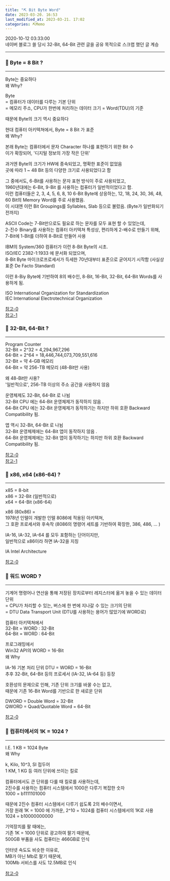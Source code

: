 ```yaml
---
title: "⛏️ Bit Byte Word"
date: 2023-03-20. 16:53
last_modified_at: 2023-03-21. 17:02
categories: ⛏️Memo
---
```


2020-10-12 03:33:00  
네이버 블로그 쓸 당시 32-Bit, 64-Bit 관련 글을 공유 목적으로 스크랩 했던 글 계승  

---

### 💎 Byte = 8 Bit ?  

---

Byte는 중요하다  
왜 Why?  

Byte  
= 컴퓨터가 데이터를 다루는 기본 단위  
= 메모리 주소, CPU가 한번에 처리하는 데이터 크기 = Word(TDU)의 기준  

때문에 Byte의 크기 역시 중요하다  

현대 컴퓨터 아키텍쳐에서, Byte = 8 Bit 가 표준  
왜 Why?  

본래 Byte는 컴퓨터에서 문자 Character 하나를 표현하기 위한 Bit 수  
이가 확장되어, '디지털 정보의 가장 작은 단위'  

과거엔 Byte의 크기가 HW에 종속되었고, 명확한 표준이 없었음  
곳에 따라 1 ~ 48 Bit 등의 다양한 크기로 사용되었다고 함  

그 중에서도, 6-Bit를 사용하는 문자 표현 방식이 주로 사용되었고,  
1960년대에는 6-Bit, 9-Bit 를 사용하는 컴퓨터가 일반적이었다고 함.  
이런 컴퓨터들은 2, 3, 4, 5, 6, 8, 10 6-Bit Byte에 상응하는, 12, 18, 24, 30, 36, 48, 60 Bit의 Memory Word를 주로 사용했음.  
이 시대엔 이런 Bit Groupings를 Syllables, Slab 등으로 불렀음. (Byte가 일반화되기 전까지)  

ASCII Code는 7-Bit만으로도 필요로 하는 문자를 모두 표현 할 수 있었는데,  
2-진수 Binary를 사용하는 컴퓨터 아키텍쳐 특성상, 편리하게 2-배수로 만들기 위해,  
7-Bit에 1-Bit를 더하여 8-Bit로 만들어 사용  

IBM의 System/360 컴퓨터가 이런 8-Bit Byte의 시초.  
ISO/IEC 2382-1:1933 에 문서화 되었으며,  
8-Bit Byte 마이크로프로세서가 득세한 70년대부터 표준으로 굳어지기 시작함 (사실상 표준 De Facto Standard)  

이런 8-Biy Byte에 기반하여 8의 배수인, 8-Bit, 16-Bit, 32-Bit, 64-Bit Words를 사용하게 됨.  

ISO International Organization for Standardization  
IEC International Electrotechnical Organization  

[참고-0](https://softwareengineering.stackexchange.com/questions/120126/what-is-the-history-of-why-bytes-are-eight-bits)  
[참고-1](https://en.wikipedia.org/wiki/Byte)  

### 💎 32-Bit, 64-Bit ?  

---

Program Counter  
32-Bit = 2^32 = 4,294,967,296  
64-Bit = 2^64 = 18,446,744,073,709,551,616  
32-Bit = 약 4-GB 메모리  
64-Bit = 약 256-TB 메모리 (48-Bit만 사용)  

왜 48-Bit만 사용?  
'일반적으로', 256-TB 이상의 주소 공간을 사용하지 않음  

운영체제도 32-Bit, 64-Bit 로 나뉨  
32-Bit CPU 에는 64-Bit 운영체제가 동작하지 않음 .  
64-Bit CPU 에는 32-Bit 운영체제가 동작하기는 하지만 하위 호환 Backward Compatibility 됨.  

앱 역시 32-Bit, 64-Bit 로 나뉨  
32-Bit 운영체제에는 64-Bit 앱이 동작하지 않음 .  
64-Bit 운영체제에는 32-Bit 앱이 동작하기는 하지만 하위 호환 Backward Compatibility 됨.  

[참고-0](https://blog.naver.com/sharpsoul/221777128846)  
[참고-1](https://eine.tistory.com/entry/64%EB%B9%84%ED%8A%B8-32%EB%B9%84%ED%8A%B8-CPU%EC%99%80-%EC%9A%B4%EC%98%81%EC%B2%B4%EC%A0%9C-%EC%97%90-%EB%8C%80%ED%95%98%EC%97%AC)  

### 💎 x86, x64 (x86-64) ?  

---

x85 = 8-bit  
x86 = 32-Bit (일반적으로)  
x64 = 64-Bit (x86-64)  

x86 (80x86) =  
1978년 인텔이 개발한 인텔 8086에 적용된 아키텍쳐,  
그 호환 프로세서와 후속작 (8086의 명령어 세트를 기반하여 확장한, 386, 486, ...  )  

IA-16, IA-32, IA-64 를 모두 포함하는 단어이지만,  
일반적으로 x86이라 하면 IA-32을 지칭  

IA Intel Architecture

[참고-0](https://ko.wikipedia.org/wiki/X86)  

### 💎 워드 WORD ?  

---

기계어 명령어나 연산을 통해 저장된 장치로부터 레지스터에 옮겨 놓을 수 있는 데이터 단위  
= CPU가 처리할 수 있는, 버스에 한 번에 지나갈 수 있는 크기의 단위  
= DTU Data Transport Unit (DTU를 사용하는 용어가 많았기에 WORD로)  

컴퓨터 아키텍쳐에서  
32-Bit = WORD : 32-Bit  
64-Bit = WORD : 64-Bit  

프로그래밍에서  
Win32 API의 WORD = 16-Bit  
왜 Why  

IA-16 기본 처리 단위 DTU = WORD = 16-Bit  
추후 32-Bit, 64-Bit 등의 프로세서 (IA-32, IA-64 등) 등장  

호환성의 문제으로 인해, 기존 단위 크기를 바꿀 수는 없고,  
때문에 기존 16-Bit Word를 기반으로 한 새로운 단위  

DWORD = Double Word = 32-Bit  
QWORD = Quad/Quotable Word = 64-Bit  

[참고-0](https://bebesoft.tistory.com/12?category=887595)  

### 💎 컴퓨터에서의 1K = 1024 ?  

---

I.E. 1 KB = 1024 Byte  
왜 Why  

k, Kilo, 10^3, SI 접두어  
1 KM, 1 KG 등 여러 단위에 쓰이는 킬로  

컴퓨터에서도 큰 단위를 다룰 때 킬로를 사용하는데,  
2진수를 사용하는 컴퓨터 시스템에서 1000은 다루기 복잡한 숫자  
1000 = b1111101000  

때문에 2진수 컴퓨터 시스템에서 다루기 쉽도록 2의 배수이면서,  
가장 원래 1K = 1000 에 가까운, 2^10 = 1024를 컴퓨터 시스템에서의 1K로 사용  
1024 = b10000000000  

기억장치를 팔 때에는,  
기존 1K = 1000 단위로 광고하여 팔기 때문에,  
500GB 부품을 사도 컴퓨터는 466GB로 인식  

인터넷 속도도 비슷한 이유로,  
MB가 아닌 Mb로 팔기 때문에,  
100Mb 서비스를 사도 12.5MB로 인식  

[참고-0](https://velog.io/@victor/1kb-1024-bytes-1000-bytes-%EB%AD%90%EA%B0%80-%EB%A7%9E%EC%9D%84%EA%B9%8C-mojurs3pb2)  

